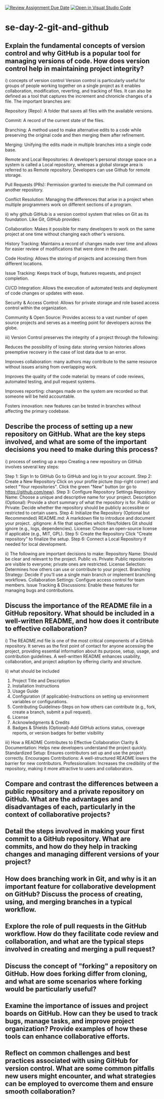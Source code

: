 [![Review Assignment Due Date](https://classroom.github.com/assets/deadline-readme-button-22041afd0340ce965d47ae6ef1cefeee28c7c493a6346c4f15d667ab976d596c.svg)](https://classroom.github.com/a/8wgCKhpZ)
[![Open in Visual Studio Code](https://classroom.github.com/assets/open-in-vscode-2e0aaae1b6195c2367325f4f02e2d04e9abb55f0b24a779b69b11b9e10269abc.svg)](https://classroom.github.com/online_ide?assignment_repo_id=18393066&assignment_repo_type=AssignmentRepo)
# se-day-2-git-and-github
## Explain the fundamental concepts of version control and why GitHub is a popular tool for managing versions of code. How does version control help in maintaining project integrity?
i) concepts of version control
Version control is particularly useful for groups of people working together on a single project as it enables collaboration, modification, reverting, and tracking of files. It can also be defined as a tool that captures the increment and chronicle changes of a file. The important branches are: 

Repository (Repo): A folder that saves all files with the available versions. 

Commit: A record of the current state of the files. 

Branching: A method used to make alternative edits to a code while preserving the original code and then merging them after refinement. 

Merging: Unifying the edits made in multiple branches into a single code base. 

Remote and Local Repositories: A developer’s personal storage space on a system is called a Local repository, whereas a global storage area is referred to as Remote repository. Developers can use Github for remote storage. 

Pull Requests (PRs): Permission granted to execute the Pull command on another repository. 

Conflict Resolution: Managing the differences that arise in a project when multiple programmers work on different sections of a program.

ii) why github
GitHub is a version control system that relies on Git as its foundation. Like Git, GitHub provides: 

Collaboration: Makes it possible for many developers to work on the same project at one time without changing each other's versions.

History Tracking: Maintains a record of changes made over time and allows for easier review of modifications that were done in the past.

Code Hosting: Allows the storing of projects and accessing them from different locations.

Issue Tracking: Keeps track of bugs, features requests, and project completion.

CI/CD Integration: Allows the execution of automated tests and deployment of code changes or updates with ease. 

Security & Access Control: Allows for private storage and role based access control within the organization.

Community & Open Source: Provides access to a vast number of open source projects and serves as a meeting point for developers across the globe.

iii) Version Control preserves the integrity of a project through the following:

Reduces the possibility of losing data: storing version histories allows preemptive recovery in the case of lost data due to an error.

Improves collaboration: many authors may contribute to the same resource without issues arising from overlapping work.

Improves the quality of the code material: by means of code reviews, automated testing, and pull request systems.

Improves reporting: changes made on the system are recorded so that someone will be held accountable.

Fosters innovation: new features can be tested in branches without affecting the primary codebase.


## Describe the process of setting up a new repository on GitHub. What are the key steps involved, and what are some of the important decisions you need to make during this process?
i) process of seeting up a repo
Creating a new repository on GitHub involves several key steps:

Step 1: Sign In to GitHub
Go to GitHub and log in to your account.
Step 2: Create a New Repository
Click on your profile picture (top-right corner) and select "Your repositories".
Click the green "New" button (or go to https://github.com/new).
Step 3: Configure Repository Settings
Repository Name: Choose a unique and descriptive name for your project.
Description (Optional): Provide a short summary of what the repository is for.
Public or Private: Decide whether the repository should be publicly accessible or restricted to certain users.
Step 4: Initialize the Repository (Optional but Recommended)
README.md: A markdown file to introduce and document your project.
.gitignore: A file that specifies which files/folders Git should ignore (e.g., logs, dependencies).
License: Choose an open-source license if applicable (e.g., MIT, GPL).
Step 5: Create the Repository
Click "Create repository" to finalize the setup.
Step 6: Connect a Local Repository if needed for local development.

ii) The following are important decisions to make:
Repository Name: Should be clear and relevant to the project.
Public vs. Private: Public repositories are visible to everyone; private ones are restricted.
License Selection: Determines how others can use or contribute to your project.
Branching Strategy: Decide if you’ll use a single main branch or implement branching workflows.
Collaboration Settings: Configure access control for team members.
Issue Tracking & Discussions: Enable these features for managing bugs and contributions.

## Discuss the importance of the README file in a GitHub repository. What should be included in a well-written README, and how does it contribute to effective collaboration?
i) The README.md file is one of the most critical components of a GitHub repository. It serves as the first point of contact for anyone accessing the project, providing essential information about its purpose, setup, usage, and contribution guidelines. A well-written README enhances usability, collaboration, and project adoption by offering clarity and structure.

ii) what should be included
1. Project Title and Description
2. Installation Instructions
3. Usage Guide
4. Configuration (if applicable)-Instructions on setting up environment variables or configurations.
5. Contributing Guidelines-Steps on how others can contribute (e.g., fork, create a branch, submit a pull request).
6. License
7. Acknowledgments & Credits
8. Badges & Shields (Optional)-Add GitHub actions status, coverage reports, or version badges for better visibility

iii) How a README Contributes to Effective Collaboration
Clarity & Documentation: Helps new developers understand the project quickly.
Standardized Setup: Ensures contributors set up and use the project correctly.
Encourages Contributions: A well-structured README lowers the barrier for new contributors.
Professionalism: Increases the credibility of the repository, making it more attractive to users and collaborators.
## Compare and contrast the differences between a public repository and a private repository on GitHub. What are the advantages and disadvantages of each, particularly in the context of collaborative projects?

## Detail the steps involved in making your first commit to a GitHub repository. What are commits, and how do they help in tracking changes and managing different versions of your project?

## How does branching work in Git, and why is it an important feature for collaborative development on GitHub? Discuss the process of creating, using, and merging branches in a typical workflow.

## Explore the role of pull requests in the GitHub workflow. How do they facilitate code review and collaboration, and what are the typical steps involved in creating and merging a pull request?

## Discuss the concept of "forking" a repository on GitHub. How does forking differ from cloning, and what are some scenarios where forking would be particularly useful?

## Examine the importance of issues and project boards on GitHub. How can they be used to track bugs, manage tasks, and improve project organization? Provide examples of how these tools can enhance collaborative efforts.

## Reflect on common challenges and best practices associated with using GitHub for version control. What are some common pitfalls new users might encounter, and what strategies can be employed to overcome them and ensure smooth collaboration?
